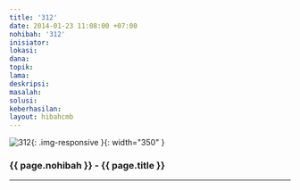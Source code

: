 ```yaml
---
title: '312'
date: 2014-01-23 11:08:00 +07:00
nohibah: '312'
inisiator: 
lokasi: 
dana: 
topik: 
lama: 
deskripsi: 
masalah: 
solusi: 
keberhasilan: 
layout: hibahcmb
---
```


![312](/static/img/hibahcmb/312.png){: .img-responsive }{: width="350" }

### {{ page.nohibah }} - {{ page.title }}

---
